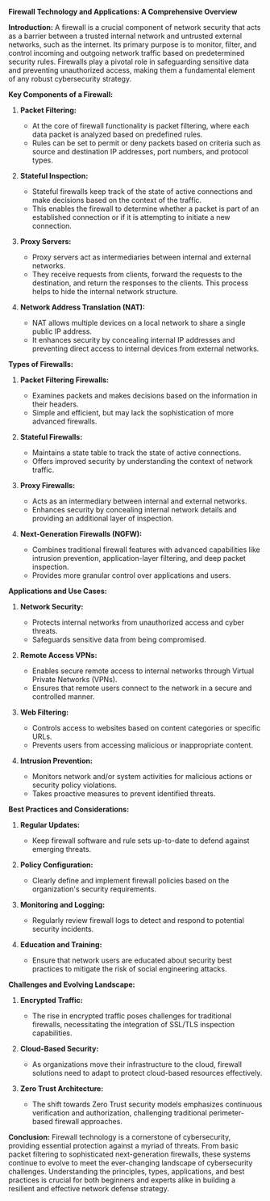 **Firewall Technology and Applications: A Comprehensive Overview**

**Introduction:**
A firewall is a crucial component of network security that acts as a barrier between a trusted internal network and untrusted external networks, such as the internet. Its primary purpose is to monitor, filter, and control incoming and outgoing network traffic based on predetermined security rules. Firewalls play a pivotal role in safeguarding sensitive data and preventing unauthorized access, making them a fundamental element of any robust cybersecurity strategy.

**Key Components of a Firewall:**

1. **Packet Filtering:**
   - At the core of firewall functionality is packet filtering, where each data packet is analyzed based on predefined rules.
   - Rules can be set to permit or deny packets based on criteria such as source and destination IP addresses, port numbers, and protocol types.

2. **Stateful Inspection:**
   - Stateful firewalls keep track of the state of active connections and make decisions based on the context of the traffic.
   - This enables the firewall to determine whether a packet is part of an established connection or if it is attempting to initiate a new connection.

3. **Proxy Servers:**
   - Proxy servers act as intermediaries between internal and external networks.
   - They receive requests from clients, forward the requests to the destination, and return the responses to the clients. This process helps to hide the internal network structure.

4. **Network Address Translation (NAT):**
   - NAT allows multiple devices on a local network to share a single public IP address.
   - It enhances security by concealing internal IP addresses and preventing direct access to internal devices from external networks.

**Types of Firewalls:**

1. **Packet Filtering Firewalls:**
   - Examines packets and makes decisions based on the information in their headers.
   - Simple and efficient, but may lack the sophistication of more advanced firewalls.

2. **Stateful Firewalls:**
   - Maintains a state table to track the state of active connections.
   - Offers improved security by understanding the context of network traffic.

3. **Proxy Firewalls:**
   - Acts as an intermediary between internal and external networks.
   - Enhances security by concealing internal network details and providing an additional layer of inspection.

4. **Next-Generation Firewalls (NGFW):**
   - Combines traditional firewall features with advanced capabilities like intrusion prevention, application-layer filtering, and deep packet inspection.
   - Provides more granular control over applications and users.

**Applications and Use Cases:**

1. **Network Security:**
   - Protects internal networks from unauthorized access and cyber threats.
   - Safeguards sensitive data from being compromised.

2. **Remote Access VPNs:**
   - Enables secure remote access to internal networks through Virtual Private Networks (VPNs).
   - Ensures that remote users connect to the network in a secure and controlled manner.

3. **Web Filtering:**
   - Controls access to websites based on content categories or specific URLs.
   - Prevents users from accessing malicious or inappropriate content.

4. **Intrusion Prevention:**
   - Monitors network and/or system activities for malicious actions or security policy violations.
   - Takes proactive measures to prevent identified threats.

**Best Practices and Considerations:**

1. **Regular Updates:**
   - Keep firewall software and rule sets up-to-date to defend against emerging threats.

2. **Policy Configuration:**
   - Clearly define and implement firewall policies based on the organization's security requirements.

3. **Monitoring and Logging:**
   - Regularly review firewall logs to detect and respond to potential security incidents.

4. **Education and Training:**
   - Ensure that network users are educated about security best practices to mitigate the risk of social engineering attacks.

**Challenges and Evolving Landscape:**

1. **Encrypted Traffic:**
   - The rise in encrypted traffic poses challenges for traditional firewalls, necessitating the integration of SSL/TLS inspection capabilities.

2. **Cloud-Based Security:**
   - As organizations move their infrastructure to the cloud, firewall solutions need to adapt to protect cloud-based resources effectively.

3. **Zero Trust Architecture:**
   - The shift towards Zero Trust security models emphasizes continuous verification and authorization, challenging traditional perimeter-based firewall approaches.

**Conclusion:**
Firewall technology is a cornerstone of cybersecurity, providing essential protection against a myriad of threats. From basic packet filtering to sophisticated next-generation firewalls, these systems continue to evolve to meet the ever-changing landscape of cybersecurity challenges. Understanding the principles, types, applications, and best practices is crucial for both beginners and experts alike in building a resilient and effective network defense strategy.
